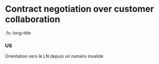 # Contract negotiation over customer collaboration
.fx: long-title 

### US

Orientation vers le LN depuis un numéro invalide 




